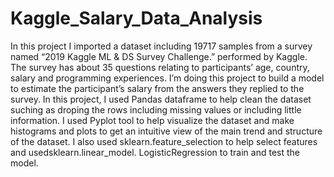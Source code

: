 # Kaggle_Salary_Data_Analysis

In this project I imported a dataset including 19717 samples from  a survey named “2019 Kaggle ML & DS Survey Challenge.” performed by Kaggle. The survey has about 35 questions relating to participants’ age, country, salary and programming experiences. I’m doing this project to build a model to estimate the participant’s salary from the answers they replied to the survey. In this project, I used Pandas dataframe to help clean the dataset suching as droping the rows including missing values or including little information. I used Pyplot tool to help visualize the dataset and make histograms and plots to get an intuitive view of the main trend and structure of the dataset.  I also used sklearn.feature_selection to help select features and usedsklearn.linear_model. LogisticRegression to train and test the model.
